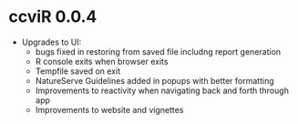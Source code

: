 # ccviR 0.0.4

* Upgrades to UI:
  * bugs fixed in restoring from saved file includng report generation
  * R console exits when browser exits
  * Tempfile saved on exit
  * NatureServe Guidelines added in popups with better formatting
  * Improvements to reactivity when navigating back and forth through app
  * Improvements to website and vignettes
  
